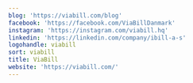```yaml
---
blog: 'https://viabill.com/blog'
facebook: 'https://facebook.com/ViaBillDanmark'
instagram: 'https://instagram.com/viabill.hq'
linkedin: 'https://linkedin.com/company/ibill-a-s'
logohandle: viabill
sort: viabill
title: ViaBill
website: 'https://viabill.com/'
---
```

